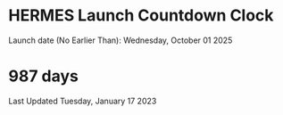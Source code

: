 # HERMES Launch Countdown Clock

Launch date (No Earlier Than): Wednesday, October 01 2025
# 987 days

Last Updated Tuesday, January 17 2023